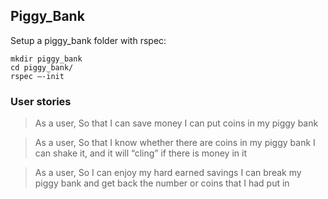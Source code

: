 ## Piggy_Bank

Setup a piggy_bank folder with rspec:

```
mkdir piggy_bank
cd piggy_bank/
rspec —-init
```

### User stories
>As a user,
So that I can save money
I can put coins in my piggy bank

>As a user,
So that I know whether there are coins in my piggy bank
I can shake it, and it will “cling” if there is money in it

>As a user,
So I can enjoy my hard earned savings
I can break my piggy bank and get back the number or coins that I had put in